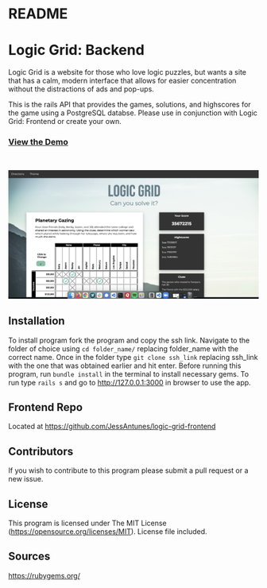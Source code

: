 # README

# Logic Grid: Backend

Logic Grid is a website for those who love logic puzzles, but wants a site that has a calm, modern interface that allows for easier concentration without the distractions of ads and pop-ups.  

This is the rails API that provides the games, solutions, and highscores for the game using a PostgreSQL databse. Please use in conjunction with Logic Grid: Frontend or create your own.

### [View the Demo](...)
<br>

![ScreenShot](app/assets/images/screenshot.png)



## Installation

To install program fork the program and copy the ssh link. Navigate to the folder of choice using  ```cd folder_name/``` replacing folder_name with the correct name. Once in the folder type ```git clone ssh_link``` replacing ssh_link with the one that was obtained earlier and hit enter. Before running this program, run ```bundle install``` in the terminal to install necessary gems. To run type ```rails s``` and go to http://127.0.0.1:3000 in browser to use the app.

## Frontend Repo
Located at https://github.com/JessAntunes/logic-grid-frontend

## Contributors 

If you wish to contribute to this program please submit a pull request or a new issue.

## License

This program is licensed under The MIT License (https://opensource.org/licenses/MIT). License file included.

## Sources

https://rubygems.org/ 
